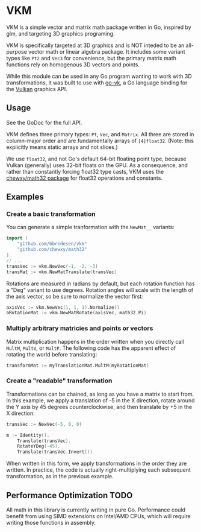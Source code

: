 # VKM

VKM is a simple vector and matrix math package written in Go, inspired by glm,
and targeting 3D graphics programing. 

VKM is specifically targeted at 3D graphics and is NOT inteded to be an
all-purpose vector math or linear algebra package. It includes some variant types like `Pt2` and
`Vec3` for convenience, but the primary matrix math functions rely on homogenous 3D
vectors and points.

While this module can be used in any Go program wanting to work with 3D transformations, it was built to use with
[go-vk](https://github.com/bbredesen/go-vk), a Go
language binding for the [Vulkan](https://khronos.org/vulkan/) graphics API.

## Usage

See the GoDoc for the full API.

VKM defines three primary types: `Pt`, `Vec`, and `Matrix`. All three are stored
in column-major order and are fundamentally arrays of `[4]float32`. (Note: this explicitly means static arrays and not
slices.) 

We use `float32`, and not Go's default 64-bit floating point type, because Vulkan (generally) uses 32-bit
floats on the GPU. As a consequence, and rather than constantly forcing float32 type casts, VKM uses the [chewxy/math32 package](https://github.com/chewxy/math32) for float32 operations and constants. 

## Examples

### Create a basic transformation
You can generate a simple tranformation with the `NewMat__` variants:

```go
import (
    "github.com/bbredesen/vkm"
    "github.com/chewxy/math32"
)
// ...
transVec := vkm.NewVec(-1, -2, -3)
transMat := vkm.NewMatTranslate(transVec)
```

Rotations are measured in radians by default, but each rotation function has a
"Deg" variant to use degrees. Rotation angles will scale with the length of the axis vector, so be sure to
normalize the vector first:

```go
axisVec := vkm.NewVec(1, 1, 1).Normalize()
aRotationMat := vkm.NewMatRotate(axisVec, math32.Pi)
```

### Multiply arbitrary matricies and points or vectors

Matrix multiplication happens in the order written when you directly call
`MultM`, `MultV`, or `MultP`. The following code has the apparent
effect of rotating the world before translating:
```go
transformMat := myTranslationMat.MultM(myRotationMat)
```

### Create a "readable" transformation
Transformations can be chained, as long as you have a matrix to start from. In
this example, we apply a translation of -5 in the X direction, rotate around the
Y axis by 45 degrees counterclockwise, and then translate by +5 in the X
direction:
```go
transVec := NewVec(-5, 0, 0)

m := Identity().
    Translate(transVec).
    RotateYDeg(-45).
    Translate(transVec.Invert())
```
When written in this form, we apply transformations in the order they are
written. In practice, the code is actually right-multiplying each subsequent
transformation, as in the previous example.

## Performance Optimization TODO

All math in this library is currently writing in pure Go. Performance could benefit from using SIMD extensions on
Intel/AMD CPUs, which will require writing those functions in assembly.
